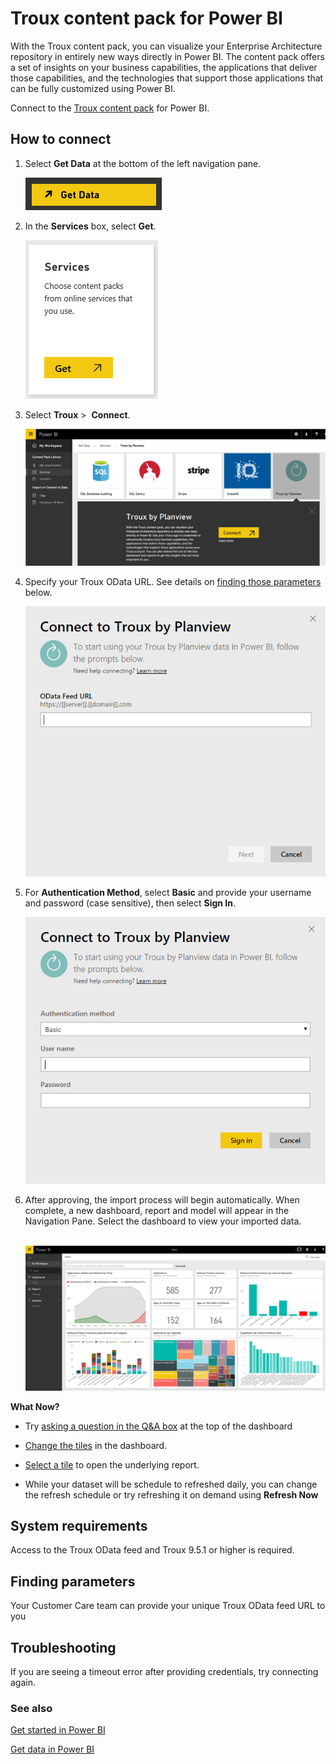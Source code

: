 <properties 
   pageTitle="Troux content pack"
   description="Troux content pack for Power BI"
   services="powerbi" 
   documentationCenter="" 
   authors="theresapalmer" 
   manager="mblythe" 
   editor=""
   tags=""
   qualityFocus="no"
   qualityDate=""/>
 
<tags
   ms.service="powerbi"
   ms.devlang="NA"
   ms.topic="article"
   ms.tgt_pltfrm="NA"
   ms.workload="powerbi"
   ms.date="05/09/2016"
   ms.author="tpalmer"/>
# Troux content pack for Power&nbsp;BI

With the Troux content pack, you can visualize your Enterprise Architecture repository in entirely new ways directly in Power BI. The content pack offers a set of insights on your business capabilities, the applications that deliver those capabilities, and the technologies that support those applications that can be fully customized using Power BI.

Connect to the [Troux content pack](https://app.powerbi.com/getdata/services/troux) for Power BI.

## How to connect

1.  Select **Get Data** at the bottom of the left navigation pane.

	![](media/powerbi-content-pack-troux/getdata.png)

2.  In the **Services** box, select **Get**.

	![](media/powerbi-content-pack-troux/services.png)

3.  Select **Troux** \>  **Connect**.

	![](media/powerbi-content-pack-troux/connect.png)

4.  Specify your Troux OData URL. See details on [finding those parameters](#FindingParams) below.

	![](media/powerbi-content-pack-troux/params.png)

5. For **Authentication Method**, select **Basic** and provide your username and password (case sensitive), then select **Sign In**.

	![](media/powerbi-content-pack-troux/creds.png)

6. After approving, the import process will begin automatically. When complete, a new dashboard, report and model will appear in the Navigation Pane. Select the dashboard to view your imported data.

	 ![](media/powerbi-content-pack-troux/dashboard.png)


**What Now?**

- Try [asking a question in the Q&A box](powerbi-service-q-and-a.md) at the top of the dashboard

- [Change the tiles](powerbi-service-edit-a-tile-in-a-dashboard.md) in the dashboard.

- [Select a tile](powerbi-service-dashboard-tiles.md) to open the underlying report.

- While your dataset will be schedule to refreshed daily, you can change the refresh schedule or try refreshing it on demand using **Refresh Now**

## System requirements
Access to the Troux OData feed and Troux 9.5.1 or higher is required.

## Finding parameters
<a name="FindingParams"></a>

Your Customer Care team can provide your unique Troux OData feed URL to you

## Troubleshooting
If you are seeing a timeout error after providing credentials, try connecting again.

### See also

[Get started in Power BI](powerbi-service-get-started.md)

[Get data in Power BI](powerbi-service-get-data.md)

